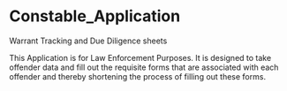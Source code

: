 # Constable_Application
Warrant Tracking and Due Diligence sheets

This Application is for Law Enforcement Purposes. It is designed to take offender data and fill out the requisite forms that are associated with each offender and thereby shortening the process of filling out these forms. 
